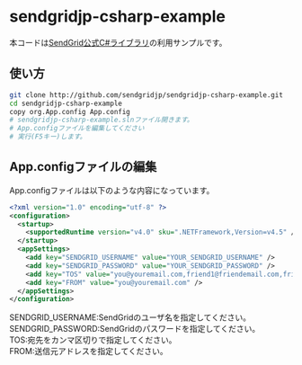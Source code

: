 sendgridjp-csharp-example
=========================

本コードは[SendGrid公式C#ライブラリ](https://github.com/sendgrid/sendgrid-csharp)の利用サンプルです。

## 使い方

```bash
git clone http://github.com/sendgridjp/sendgridjp-csharp-example.git
cd sendgridjp-csharp-example
copy org.App.config App.config
# sendgridjp-csharp-example.slnファイル開きます。
# App.configファイルを編集してください
# 実行(F5キー)します。
```

## App.configファイルの編集
App.configファイルは以下のような内容になっています。

```xml
<?xml version="1.0" encoding="utf-8" ?>
<configuration>
  <startup> 
    <supportedRuntime version="v4.0" sku=".NETFramework,Version=v4.5" />
  </startup>
  <appSettings>
    <add key="SENDGRID_USERNAME" value="YOUR_SENDGRID_USERNAME" />
    <add key="SENDGRID_PASSWORD" value="YOUR_SENDGRID_PASSWORD" />
    <add key="TOS" value="you@youremail.com,friend1@friendemail.com,friend2@friendemail.com" />
    <add key="FROM" value="you@youremail.com" />
  </appSettings>
</configuration>
```
SENDGRID_USERNAME:SendGridのユーザ名を指定してください。  
SENDGRID_PASSWORD:SendGridのパスワードを指定してください。  
TOS:宛先をカンマ区切りで指定してください。  
FROM:送信元アドレスを指定してください。  
